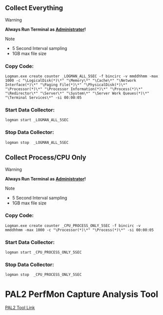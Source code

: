 ## Collect Everything
> [!WARNING]
> **Always Run Terminal as <ins>Administrator</ins>!**

> [!NOTE]
> - 5 Second Interval sampling
> - 1GB max file size

### Copy Code:
```
Logman.exe create counter _LOGMAN_ALL_5SEC -f bincirc -v mmddhhmm -max 1000 -c "\LogicalDisk(*)\*" "\Memory\*" "\Cache\*" "\Network Interface(*)\*" "\Paging File(*)\*" "\PhysicalDisk(*)\*" "\Processor(*)\*" "\Processor Information(*)\*" "\Process(*)\*" "\Redirector\*" "\Server\*" "\System\*" "\Server Work Queues(*)\*" "\Terminal Services\*" -si 00:00:05 
```
### Start Data Collector: 
```
logman start _LOGMAN_ALL_5SEC
```
### Stop Data Collector:
```
logman stop  _LOGMAN_ALL_5SEC
```




## Collect Process/CPU Only
> [!WARNING]
> **Always Run Terminal as <ins>Administrator</ins>!**

> [!NOTE]
> - 5 Second Interval sampling
> - 1GB max file size

### Copy Code: 
```
Logman.exe create counter _CPU_PROCESS_ONLY_5SEC -f bincirc -v mmddhhmm -max 1000 -c "\Processor(*)\*" "\Process(*)\*" -si 00:00:05 
```

### Start Data Collector:
```
logman start _CPU_PROCESS_ONLY_5SEC
```

### Stop Data Collector:
```
logman stop  _CPU_PROCESS_ONLY_5SEC
```


# PAL2 PerfMon Capture Analysis Tool
[PAL2 Tool Link](https://github.com/clinthuffman/PAL) 
